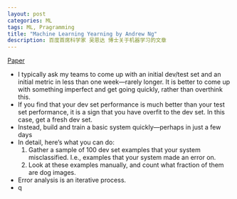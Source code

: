 ```yaml
---
layout: post
categories: ML
tags: ML, Pragramming
title: "Machine Learning Yearning by Andrew Ng"
description: 百度首席科学家 吴恩达 博士关于机器学习的文章
---
```


[Paper](http://www.mlyearning.org/)

- I typically ask my teams to come up with an initial dev/test set and an initial metric in less
  than one week—rarely longer. It is better to come up with something imperfect and get going
  quickly, rather than overthink this. 
- If you find that your dev set performance is much better than your test set
  performance, it is a sign that you have overfit to the dev set. In this case, get a fresh dev set.
- Instead, build and train a basic system quickly—perhaps in just a few days
- In detail, here’s what you can do:
  1. Gather a sample of 100 dev set examples that your system misclassified. I.e., examples
     that your system made an error on.
  2. Look at these examples manually, and count what fraction of them are dog images.
- Error analysis is an iterative process. 
- q

